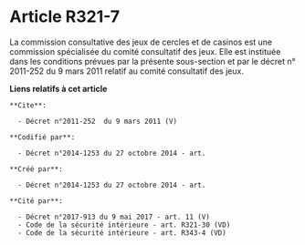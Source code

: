 # Article R321-7

La commission consultative des jeux de cercles et de casinos est une commission spécialisée du comité consultatif des jeux.
Elle est instituée dans les conditions prévues par la présente sous-section et par le décret n° 2011-252 du 9 mars 2011
relatif au comité consultatif des jeux.

**Liens relatifs à cet article**

	**Cite**:

	  - Décret n°2011-252  du 9 mars 2011 (V)

	**Codifié par**:

	  - Décret n°2014-1253 du 27 octobre 2014 - art.

	**Créé par**:

	  - Décret n°2014-1253 du 27 octobre 2014 - art.

	**Cité par**:

	  - Décret n°2017-913 du 9 mai 2017 - art. 11 (V)
	  - Code de la sécurité intérieure - art. R321-30 (VD)
	  - Code de la sécurité intérieure - art. R343-4 (VD)
